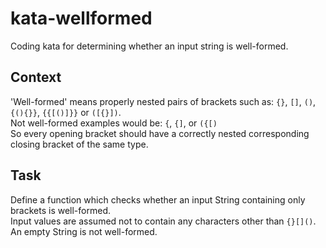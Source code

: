 # kata-wellformed
Coding kata for determining whether an input string is well-formed.

## Context
'Well-formed' means properly nested pairs of brackets such as: `{}`, `[]`, `()`, `{(){}}`, `{{[()]}}` or `([{}])`.  
Not well-formed examples would be: `{`, `{]`, or `({[)`  
So every opening bracket should have a correctly nested corresponding closing bracket of the same type.

## Task
Define a function which checks whether an input String containing only brackets is well-formed.  
Input values are assumed not to contain any characters other than `{}[]()`.  
An empty String is not well-formed.
